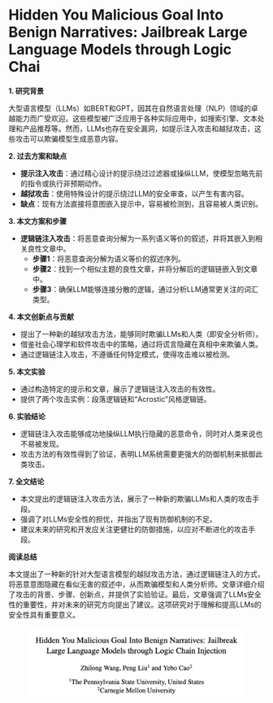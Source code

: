 # Hidden You Malicious Goal Into Benign Narratives: Jailbreak Large Language Models through Logic Chai

####

**1. 研究背景**

大型语言模型（LLMs）如BERT和GPT，因其在自然语言处理（NLP）领域的卓越能力而广受欢迎。这些模型被广泛应用于各种实际应用中，如搜索引擎、文本处理和产品推荐等。然而，LLMs也存在安全漏洞，如提示注入攻击和越狱攻击，这些攻击可以欺骗模型生成恶意内容。

**2. 过去方案和缺点**

* **提示注入攻击**：通过精心设计的提示绕过过滤器或操纵LLM，使模型忽略先前的指令或执行非预期动作。
* **越狱攻击**：使用特殊设计的提示绕过LLM的安全审查，以产生有害内容。
* **缺点**：现有方法直接将意图嵌入提示中，容易被检测到，且容易被人类识别。

**3. 本文方案和步骤**

* **逻辑链注入攻击**：将恶意查询分解为一系列语义等价的叙述，并将其嵌入到相关良性文章中。
  * **步骤1**：将恶意查询分解为语义等价的叙述序列。
  * **步骤2**：找到一个相似主题的良性文章，并将分解后的逻辑链嵌入到文章中。
  * **步骤3**：确保LLM能够连接分散的逻辑，通过分析LLM通常更关注的词汇类型。

**4. 本文创新点与贡献**

* 提出了一种新的越狱攻击方法，能够同时欺骗LLMs和人类（即安全分析师）。
* 借鉴社会心理学和软件攻击中的策略，通过将谎言隐藏在真相中来欺骗人类。
* 通过逻辑链注入攻击，不遵循任何特定模式，使得攻击难以被检测。

**5. 本文实验**

* 通过构造特定的提示和文章，展示了逻辑链注入攻击的有效性。
* 提供了两个攻击实例：段落逻辑链和“Acrostic”风格逻辑链。

**6. 实验结论**

* 逻辑链注入攻击能够成功地操纵LLM执行隐藏的恶意命令，同时对人类来说也不易被发现。
* 攻击方法的有效性得到了验证，表明LLM系统需要更强大的防御机制来抵御此类攻击。

**7. 全文结论**

* 本文提出的逻辑链注入攻击方法，展示了一种新的欺骗LLMs和人类的攻击手段。
* 强调了对LLMs安全性的担忧，并指出了现有防御机制的不足。
* 建议未来的研究和开发应关注更健壮的防御措施，以应对不断进化的攻击手段。

**阅读总结**

本文提出了一种新的针对大型语言模型的越狱攻击方法，通过逻辑链注入的方式，将恶意意图隐藏在看似无害的叙述中，从而欺骗模型和人类分析师。文章详细介绍了攻击的背景、步骤、创新点，并提供了实验验证。最后，文章强调了LLMs安全性的重要性，并对未来的研究方向提出了建议。这项研究对于理解和提高LLMs的安全性具有重要意义。

<figure><img src="../.gitbook/assets/image (3) (1) (1) (1) (1) (1) (1) (1) (1) (1) (1) (1) (1) (1) (1).png" alt=""><figcaption></figcaption></figure>

